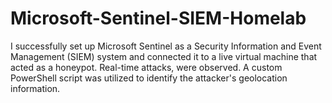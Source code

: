 # Microsoft-Sentinel-SIEM-Homelab
I successfully set up Microsoft Sentinel as a Security Information and Event Management (SIEM) system and connected it to a live virtual machine that acted as a honeypot. Real-time attacks, were observed. A custom PowerShell script was utilized to identify the attacker's geolocation information.
